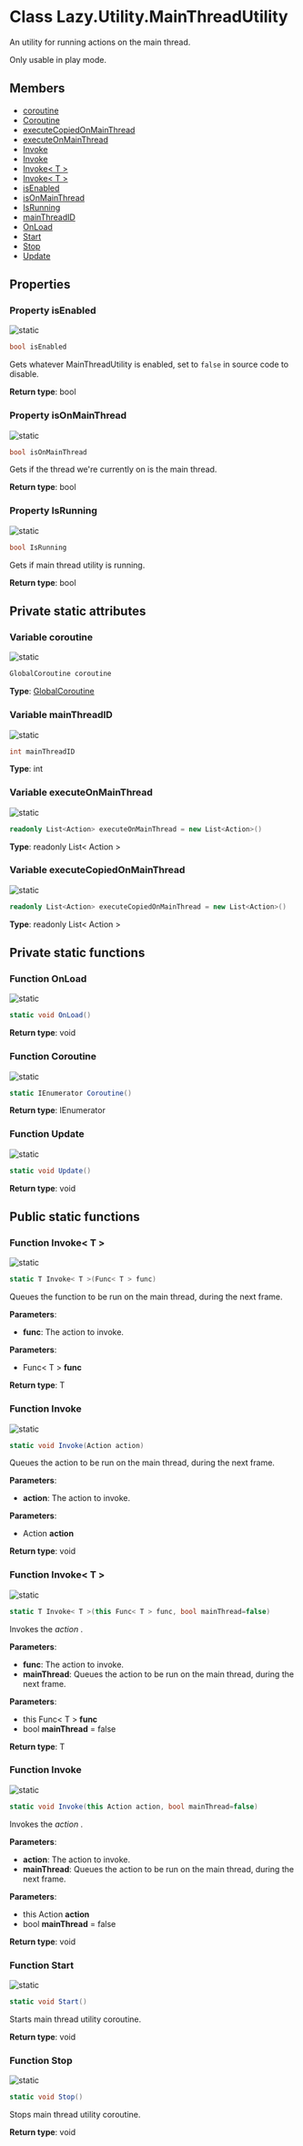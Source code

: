 <a id="Lazy.Utility.MainThreadUtility"></a>
# Class Lazy.Utility.MainThreadUtility








An utility for running actions on the main thread.





Only usable in play mode.

## Members

* [coroutine](Lazy.Utility.MainThreadUtility.md#Lazy.Utility.MainThreadUtility_1a2855e0228b6fe56018e079f08ff616a0)
* [Coroutine](Lazy.Utility.MainThreadUtility.md#Lazy.Utility.MainThreadUtility_1a1799cacb8d452777fbec249b516ed47c)
* [executeCopiedOnMainThread](Lazy.Utility.MainThreadUtility.md#Lazy.Utility.MainThreadUtility_1a3c1db657f686f790e1a99f0905429c0e)
* [executeOnMainThread](Lazy.Utility.MainThreadUtility.md#Lazy.Utility.MainThreadUtility_1a73ccb2ba53fc4be7101d8fd30711db7e)
* [Invoke](Lazy.Utility.MainThreadUtility.md#Lazy.Utility.MainThreadUtility_1aaed66c3ae06a0a69d58181212cc8d767)
* [Invoke](Lazy.Utility.MainThreadUtility.md#Lazy.Utility.MainThreadUtility_1a055a1bf2d87821dbe8ecd1b1ecdac0b9)
* [Invoke\< T \>](Lazy.Utility.MainThreadUtility.md#Lazy.Utility.MainThreadUtility_1a581683b334f098ad53068c28ff0c7f24)
* [Invoke\< T \>](Lazy.Utility.MainThreadUtility.md#Lazy.Utility.MainThreadUtility_1a922aaf27a4cfdeaa4e1d86a7792f4fa0)
* [isEnabled](Lazy.Utility.MainThreadUtility.md#Lazy.Utility.MainThreadUtility_1aaa521633aa149ccf8d2eab52b4a2abe0)
* [isOnMainThread](Lazy.Utility.MainThreadUtility.md#Lazy.Utility.MainThreadUtility_1ad7421bb15a8b6d963f42a023031eab6a)
* [IsRunning](Lazy.Utility.MainThreadUtility.md#Lazy.Utility.MainThreadUtility_1af5cb1246be24f89c7a5f720af0c92559)
* [mainThreadID](Lazy.Utility.MainThreadUtility.md#Lazy.Utility.MainThreadUtility_1a100e553dec92c0980de7fb480e04864f)
* [OnLoad](Lazy.Utility.MainThreadUtility.md#Lazy.Utility.MainThreadUtility_1a04fb14d37d6823855ff93c1f43f2d958)
* [Start](Lazy.Utility.MainThreadUtility.md#Lazy.Utility.MainThreadUtility_1a5bce74d97f4c296939c412a525cc3267)
* [Stop](Lazy.Utility.MainThreadUtility.md#Lazy.Utility.MainThreadUtility_1a881a49b1fd95af06cb8a2543319c2ceb)
* [Update](Lazy.Utility.MainThreadUtility.md#Lazy.Utility.MainThreadUtility_1a554d0f30ae93d2787435dca9a46c6c5d)

## Properties

<a id="Lazy.Utility.MainThreadUtility_1aaa521633aa149ccf8d2eab52b4a2abe0"></a>
### Property isEnabled


![][static]



```csharp
bool isEnabled
```

Gets whatever MainThreadUtility is enabled, set to <code>false</code> in source code to disable.





**Return type**: bool





<a id="Lazy.Utility.MainThreadUtility_1ad7421bb15a8b6d963f42a023031eab6a"></a>
### Property isOnMainThread


![][static]



```csharp
bool isOnMainThread
```

Gets if the thread we're currently on is the main thread.





**Return type**: bool





<a id="Lazy.Utility.MainThreadUtility_1af5cb1246be24f89c7a5f720af0c92559"></a>
### Property IsRunning


![][static]



```csharp
bool IsRunning
```

Gets if main thread utility is running.





**Return type**: bool





## Private static attributes

<a id="Lazy.Utility.MainThreadUtility_1a2855e0228b6fe56018e079f08ff616a0"></a>
### Variable coroutine


![][static]



```csharp
GlobalCoroutine coroutine
```







**Type**: [GlobalCoroutine](Lazy.Utility.GlobalCoroutine.md#Lazy.Utility.GlobalCoroutine)





<a id="Lazy.Utility.MainThreadUtility_1a100e553dec92c0980de7fb480e04864f"></a>
### Variable mainThreadID


![][static]



```csharp
int mainThreadID
```







**Type**: int





<a id="Lazy.Utility.MainThreadUtility_1a73ccb2ba53fc4be7101d8fd30711db7e"></a>
### Variable executeOnMainThread


![][static]



```csharp
readonly List<Action> executeOnMainThread = new List<Action>()
```







**Type**: readonly List< Action >





<a id="Lazy.Utility.MainThreadUtility_1a3c1db657f686f790e1a99f0905429c0e"></a>
### Variable executeCopiedOnMainThread


![][static]



```csharp
readonly List<Action> executeCopiedOnMainThread = new List<Action>()
```







**Type**: readonly List< Action >





## Private static functions

<a id="Lazy.Utility.MainThreadUtility_1a04fb14d37d6823855ff93c1f43f2d958"></a>
### Function OnLoad


![][static]

```csharp
static void OnLoad()
```







**Return type**: void





<a id="Lazy.Utility.MainThreadUtility_1a1799cacb8d452777fbec249b516ed47c"></a>
### Function Coroutine


![][static]

```csharp
static IEnumerator Coroutine()
```







**Return type**: IEnumerator





<a id="Lazy.Utility.MainThreadUtility_1a554d0f30ae93d2787435dca9a46c6c5d"></a>
### Function Update


![][static]

```csharp
static void Update()
```







**Return type**: void





## Public static functions

<a id="Lazy.Utility.MainThreadUtility_1a581683b334f098ad53068c28ff0c7f24"></a>
### Function Invoke\< T \>


![][static]

```csharp
static T Invoke< T >(Func< T > func)
```

Queues the function to be run on the main thread, during the next frame.

**Parameters**:

* **func**: The action to invoke.



**Parameters**:

* Func< T > **func**

**Return type**: T





<a id="Lazy.Utility.MainThreadUtility_1aaed66c3ae06a0a69d58181212cc8d767"></a>
### Function Invoke


![][static]

```csharp
static void Invoke(Action action)
```

Queues the action to be run on the main thread, during the next frame.

**Parameters**:

* **action**: The action to invoke.



**Parameters**:

* Action **action**

**Return type**: void





<a id="Lazy.Utility.MainThreadUtility_1a922aaf27a4cfdeaa4e1d86a7792f4fa0"></a>
### Function Invoke\< T \>


![][static]

```csharp
static T Invoke< T >(this Func< T > func, bool mainThread=false)
```

Invokes the _action_ .

**Parameters**:

* **func**: The action to invoke.
* **mainThread**: Queues the action to be run on the main thread, during the next frame.



**Parameters**:

* this Func< T > **func**
* bool **mainThread** = false 

**Return type**: T





<a id="Lazy.Utility.MainThreadUtility_1a055a1bf2d87821dbe8ecd1b1ecdac0b9"></a>
### Function Invoke


![][static]

```csharp
static void Invoke(this Action action, bool mainThread=false)
```

Invokes the _action_ .

**Parameters**:

* **action**: The action to invoke.
* **mainThread**: Queues the action to be run on the main thread, during the next frame.



**Parameters**:

* this Action **action**
* bool **mainThread** = false 

**Return type**: void





<a id="Lazy.Utility.MainThreadUtility_1a5bce74d97f4c296939c412a525cc3267"></a>
### Function Start


![][static]

```csharp
static void Start()
```

Starts main thread utility coroutine.





**Return type**: void





<a id="Lazy.Utility.MainThreadUtility_1a881a49b1fd95af06cb8a2543319c2ceb"></a>
### Function Stop


![][static]

```csharp
static void Stop()
```

Stops main thread utility coroutine.





**Return type**: void






[static]: https://img.shields.io/badge/-static-lightgrey (static)



